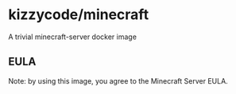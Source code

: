 # kizzycode/minecraft

A trivial minecraft-server docker image

## EULA
Note: by using this image, you agree to the Minecraft Server EULA.
